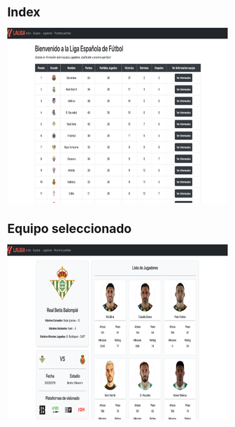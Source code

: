 <h1>Index</h1>
<center><img src="readme/foto1.png" width="800" height="400" alt="Index"></center>
<h1>Equipo seleccionado</h1>
<center><img src="readme/foto2.png" width="800" height="400" alt="Equipo"></center>
